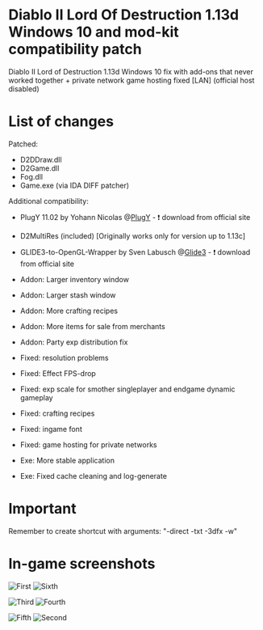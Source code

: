 # Diablo II Lord Of Destruction 1.13d Windows 10 and mod-kit compatibility patch
Diablo II Lord of Destruction 1.13d Windows 10 fix with add-ons that never worked together + private network game hosting fixed [LAN] (official host disabled)
# List of changes
Patched:
* D2DDraw.dll
* D2Game.dll
* Fog.dll
* Game.exe (via IDA DIFF patcher)


Additional compatibility:
* PlugY 11.02 by Yohann Nicolas @[PlugY](http://plugy.free.fr/en/) - :exclamation: download from official site
* D2MultiRes (included) [Originally works only for version up to 1.13c]
* GLIDE3-to-OpenGL-Wrapper by Sven Labusch @[Glide3](http://www.svenswrapper.de/english/) - :exclamation: download from official site

* Addon: Larger inventory window
* Addon: Larger stash window
* Addon: More crafting recipes
* Addon: More items for sale from merchants
* Addon: Party exp distribution fix
* Fixed: resolution problems
* Fixed: Effect FPS-drop
* Fixed: exp scale for smother singleplayer and endgame dynamic gameplay
* Fixed: crafting recipes
* Fixed: ingame font
* Fixed: game hosting for private networks
* Exe: More stable application
* Exe: Fixed cache cleaning and log-generate
# Important
Remember to create shortcut with arguments: "-direct -txt -3dfx -w"

# In-game screenshots
![First](http://nirray.bplaced.net/Download/Github/d2/1.jpg)
![Sixth](http://nirray.bplaced.net/Download/Github/d2/6.jpg)

![Third](http://nirray.bplaced.net/Download/Github/d2/3.jpg)
![Fourth](http://nirray.bplaced.net/Download/Github/d2/4.PNG)

![Fifth](http://nirray.bplaced.net/Download/Github/d2/5.PNG)
![Second](http://nirray.bplaced.net/Download/Github/d2/2.jpg)
